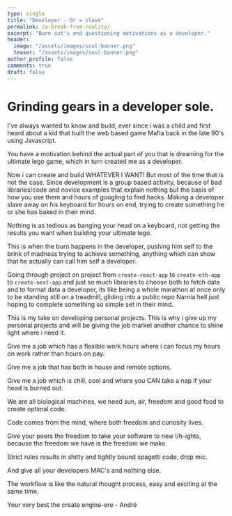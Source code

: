 ```yaml
---
type: single
title: "Developer - Or = slave"
permalink: /a-break-from-reality/
excerpt: "Burn out's and questioning motivations as a developer."
header:
  image: "/assets/images/soul-banner.png"
  teaser: "/assets/images/soul-banner.png"
author_profile: false
comments: true
draft: false
---
```


# Grinding gears in a developer sole.

I've always wanted to know and build, ever since i was a child and first heard about a kid that built the web based game Mafia back in the late 90's using Javascript.

You have a motivation behind the actual part of you that is dreaming for the ultimate lego game, which in turn created me as a developer.

Now i can create and build WHATEVER I WANT! But most of the time that is not the case. Since development is a group based activity, because of bad libraries/code and novice examples that explain nothing but the basis of how you use them and hours of googling to find hacks. Making a developer slave away on his keyboard for hours on end, trying to create something he or she has baked in their mind.

Nothing is as tedious as banging your head on a keyboard, not getting the results you want when building your ultimate lego.

This is when the burn happens in the developer, pushing him self to the brink of madness trying to achieve something, anything which can show that he actually can call him self a developer.

Going through project on project from `create-react-app` to `create-eth-app` to `create-next-app` and just so much libraries to choose both to fetch data and to format data a developer, its like being a whole marathon at once only to be standing still on a treadmill, gliding into a public repo Narnia hell just hoping to complete something so simple set in their mind.

This is my take on developing personal projects. This is why i give up my personal projects and will be giving the job market another chance to shine light where i need it.

Give me a job which has a flexible work hours where i can focus my hours on work rather than hours on pay.

Give me a job that has both in house and remote options.

Give me a job which is chill, cool and where you CAN take a nap if your head is burned out.

We are all biological machines, we need sun, air, freedom and good food to create optimal code.

Code comes from the mind, where both freedom and curiosity lives.

Give your peers the freedom to take your software to new l/h-ights, because the freedom we have is the freedom we make.

Strict rules results in shitty and tightly bound spagetti code, drop mic.

And give all your developers MAC's and nothing else.

The workflow is like the natural thought process, easy and exciting at the same time.

Your very best the create engine-ere - André
